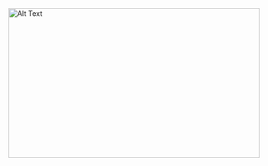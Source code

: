 <img src="https://i.pinimg.com/564x/d0/b8/44/d0b844ce4e0eb662bc7381b6dd9f2073.jpg" alt="Alt Text" style="width:100%; height:300px;">

